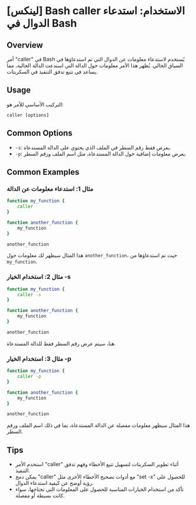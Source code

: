 # [لينكس] Bash caller الاستخدام: استدعاء الدوال في Bash

## Overview
أمر "caller" في Bash يُستخدم لاستدعاء معلومات عن الدوال التي تم استدعاؤها في السياق الحالي. يُظهر هذا الأمر معلومات حول الدالة التي استدعت الدالة الحالية، مما يساعد في تتبع تدفق التنفيذ في السكربتات.

## Usage
التركيب الأساسي للأمر هو:
```
caller [options]
```

## Common Options
- `-s`: يعرض فقط رقم السطر في الملف الذي يحتوي على الدالة المستدعاة.
- `-p`: يعرض معلومات إضافية حول الدالة المستدعاة، مثل اسم الملف ورقم السطر.

## Common Examples
### مثال 1: استدعاء معلومات عن الدالة
```bash
function my_function {
    caller
}

function another_function {
    my_function
}

another_function
```
هذا المثال سيظهر لك معلومات حول `another_function`، حيث تم استدعاؤها من `my_function`.

### مثال 2: استخدام الخيار -s
```bash
function my_function {
    caller -s
}

function another_function {
    my_function
}

another_function
```
هنا، سيتم عرض رقم السطر فقط للدالة المستدعاة.

### مثال 3: استخدام الخيار -p
```bash
function my_function {
    caller -p
}

function another_function {
    my_function
}

another_function
```
هذا المثال سيظهر معلومات مفصلة عن الدالة المستدعاة، بما في ذلك اسم الملف ورقم السطر.

## Tips
- استخدم الأمر "caller" أثناء تطوير السكربتات لتسهيل تتبع الأخطاء وفهم تدفق التنفيذ.
- يمكن دمج "caller" مع أدوات تصحيح الأخطاء الأخرى مثل "set -x" للحصول على رؤية أوضح عن كيفية استدعاء الدوال.
- تأكد من استخدام الخيارات المناسبة للحصول على المعلومات التي تحتاجها، سواء كانت بسيطة أو مفصلة.